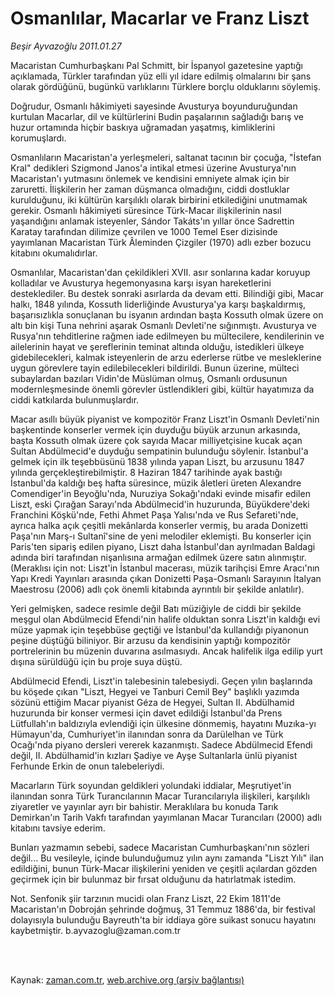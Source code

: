 # Osmanlılar, Macarlar ve Franz Liszt

*Beşir Ayvazoğlu 2011.01.27*

<td class="columnist-detail">
<p>Macaristan Cumhurbaşkanı Pal Schmitt, bir İspanyol gazetesine yaptığı açıklamada, Türkler tarafından yüz elli yıl idare edilmiş olmalarını bir şans olarak gördüğünü, bugünkü varlıklarını Türklere borçlu olduklarını söylemiş.</p>
<p>
<div id="haberMetinDiv">
<p>Doğrudur, Osmanlı hâkimiyeti sayesinde Avusturya boyunduruğundan kurtulan Macarlar, dil ve kültürlerini Budin paşalarının sağladığı barış ve huzur ortamında hiçbir baskıya uğramadan yaşatmış, kimliklerini korumuşlardı.
<p>Osmanlıların Macaristan'a yerleşmeleri, saltanat tacının bir çocuğa, "İstefan Kral" dedikleri Szigmond Janos'a intikal etmesi üzerine Avusturya'nın Macaristan'ı yutmasını önlemek ve kendisini emniyete almak için bir zaruretti. İlişkilerin her zaman düşmanca olmadığını, ciddi dostluklar kurulduğunu, iki kültürün karşılıklı olarak birbirini etkilediğini unutmamak gerekir. Osmanlı hâkimiyeti süresince Türk-Macar ilişkilerinin nasıl yaşandığını anlamak isteyenler, Sándor Takáts'ın yıllar önce Sadrettin Karatay tarafından dilimize çevrilen ve 1000 Temel Eser dizisinde yayımlanan Macaristan Türk Âleminden Çizgiler (1970) adlı ezber bozucu kitabını okumalıdırlar.
<p>Osmanlılar, Macaristan'dan çekildikleri XVII. asır sonlarına kadar koruyup kolladılar ve Avusturya hegemonyasına karşı isyan hareketlerini desteklediler. Bu destek sonraki asırlarda da devam etti. Bilindiği gibi, Macar halkı, 1848 yılında, Kossuth liderliğinde Avusturya'ya karşı başkaldırmış, başarısızlıkla sonuçlanan bu isyanın ardından başta Kossuth olmak üzere on altı bin kişi Tuna nehrini aşarak Osmanlı Devleti'ne sığınmıştı. Avusturya ve Rusya'nın tehditlerine rağmen iade edilmeyen bu mültecilere, kendilerinin ve ailelerinin hayat ve şereflerinin teminat altında olduğu, istedikleri ülkeye gidebilecekleri, kalmak isteyenlerin de arzu ederlerse rütbe ve mesleklerine uygun görevlere tayin edilebilecekleri bildirildi. Bunun üzerine, mülteci subaylardan bazıları Vidin'de Müslüman olmuş, Osmanlı ordusunun modernleşmesinde önemli görevler üstlendikleri gibi, kültür hayatımıza da ciddi katkılarda bulunmuşlardır.
<p>Macar asıllı büyük piyanist ve kompozitör Franz Liszt'in Osmanlı Devleti'nin başkentinde konserler vermek için duyduğu büyük arzunun arkasında, başta Kossuth olmak üzere çok sayıda Macar milliyetçisine kucak açan Sultan Abdülmecid'e duyduğu sempatinin bulunduğu söylenir. İstanbul'a gelmek için ilk teşebbüsünü 1838 yılında yapan Liszt, bu arzusunu 1847 yılında gerçekleştirebilmiştir. 8 Haziran 1847 tarihinde ayak bastığı İstanbul'da kaldığı beş hafta süresince, müzik âletleri üreten Alexandre Comendiger'in Beyoğlu'nda, Nuruziya Sokağı'ndaki evinde misafir edilen Liszt, eski Çırağan Sarayı'nda Abdülmecid'in huzurunda, Büyükdere'deki Franchini Köşkü'nde, Fethi Ahmet Paşa Yalısı'nda ve Rus Sefareti'nde, ayrıca halka açık çeşitli mekânlarda konserler vermiş, bu arada Donizetti Paşa'nın Marş-ı Sultanî'sine de yeni melodiler eklemişti. Bu konserler için Paris'ten sipariş edilen piyano, Liszt daha İstanbul'dan ayrılmadan Baldagi adında biri tarafından nişanlısına armağan edilmek üzere satın alınmıştır. (Meraklısı için not: Liszt'in İstanbul macerası, müzik tarihçisi Emre Aracı'nın Yapı Kredi Yayınları arasında çıkan Donizetti Paşa-Osmanlı Sarayının İtalyan Maestrosu (2006) adlı çok önemli kitabında ayrıntılı bir şekilde anlatılır).
<p>Yeri gelmişken, sadece resimle değil Batı müziğiyle de ciddi bir şekilde meşgul olan Abdülmecid Efendi'nin halife olduktan sonra Liszt'in kaldığı evi müze yapmak için teşebbüse geçtiği ve İstanbul'da kullandığı piyanonun peşine düştüğü biliniyor. Bir arzusu da kendisinin yaptığı kompozitör portrelerinin bu müzenin duvarına asılmasıydı. Ancak halifelik ilga edilip yurt dışına sürüldüğü için bu proje suya düştü.
<p>Abdülmecid Efendi, Liszt'in talebesinin talebesiydi. Geçen yılın başlarında bu köşede çıkan "Liszt, Hegyei ve Tanburi Cemil Bey" başlıklı yazımda sözünü ettiğim Macar piyanist Géza de Hegyei, Sultan II. Abdülhamid huzurunda bir konser vermesi için davet edildiği İstanbul'da Prens Lütfullah'ın baldızıyla evlendiği için ülkesine dönmemiş, hayatını Muzıka-yı Hümayun'da, Cumhuriyet'in ilanından sonra da Darülelhan ve Türk Ocağı'nda piyano dersleri vererek kazanmıştı. Sadece Abdülmecid Efendi değil, II. Abdülhamid'in kızları Şadiye ve Ayşe Sultanlarla ünlü piyanist Ferhunde Erkin de onun talebeleriydi.
<p>Macarların Türk soyundan geldikleri yolundaki iddialar, Meşrutiyet'in ilanından sonra Türk Turancılarının Macar Turancılarıyla ilişkileri, karşılıklı ziyaretler ve yayınlar ayrı bir bahistir. Meraklılara bu konuda Tarık Demirkan'ın Tarih Vakfı tarafından yayımlanan Macar Turancıları (2000) adlı kitabını tavsiye ederim.
<p>Bunları yazmamın sebebi, sadece Macaristan Cumhurbaşkanı'nın sözleri değil... Bu vesileyle, içinde bulunduğumuz yılın aynı zamanda "Liszt Yılı" ilan edildiğini, bunun Türk-Macar ilişkilerini yeniden ve çeşitli açılardan gözden geçirmek için bir bulunmaz bir fırsat olduğunu da hatırlatmak istedim.
<p>Not. Senfonik şiir tarzının mucidi olan Franz Liszt, 22 Ekim 1811'de Macaristan'ın Dobroján şehrinde doğmuş, 31 Temmuz 1886'da, bir festival dolayısıyla bulunduğu Bayreuth'ta bir iddiaya göre suikast sonucu hayatını kaybetmiştir. b.ayvazoglu@zaman.com.tr</p></p></p></p></p></p></p></p></p></div>
</p>


<p><br>
		 </br></p></td>

Kaynak: [zaman.com.tr](http://zaman.com.tr/yazar.do?yazino=1084876), [web.archive.org (arşiv bağlantısı)](http://web.archive.org/web/20110408131401/http://www.zaman.com.tr:80/yazar.do?yazino=1084876)
